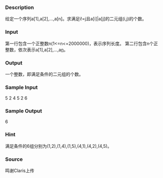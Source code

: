 
### Description
给定一个序列a[1],a[2],...,a[n]。求满足i!=j且a[i]|a[j]的二元组(i,j)的个数。

### Input
第一行包含一个正整数n(1<=n<=2000000)，表示序列长度。
第二行包含n个正整数，依次表示a[1],a[2],...,a[n](1<=a[i]<=2000000)。

### Output
一个整数，即满足条件的二元组的个数。

### Sample Input
5
2 4 5 2 6
### Sample Output
6
### Hint
满足条件的6组分别为(1,2),(1,4),(1,5),(4,1),(4,2),(4,5)。


### Source
鸣谢Claris上传